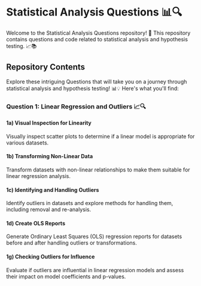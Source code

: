 # Statistical Analysis Questions 📊🔍

Welcome to the Statistical Analysis Questions repository! 🌟 This repository contains questions and code related to statistical analysis and hypothesis testing. 📈📚

## Repository Contents

Explore these intriguing Questions that will take you on a journey through statistical analysis and hypothesis testing! 📊💡 Here's what you'll find:

### Question 1: Linear Regression and Outliers 📈🔍

#### 1a) Visual Inspection for Linearity

Visually inspect scatter plots to determine if a linear model is appropriate for various datasets.

#### 1b) Transforming Non-Linear Data

Transform datasets with non-linear relationships to make them suitable for linear regression analysis.

#### 1c) Identifying and Handling Outliers

Identify outliers in datasets and explore methods for handling them, including removal and re-analysis.

#### 1d) Create OLS Reports

Generate Ordinary Least Squares (OLS) regression reports for datasets before and after handling outliers or transformations.

#### 1g) Checking Outliers for Influence

Evaluate if outliers are influential in linear regression models and assess their impact on model coefficients and p-values.
